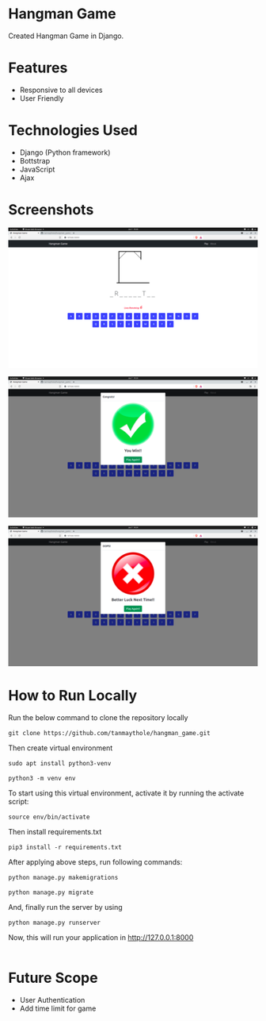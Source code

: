 # Hangman Game

Created Hangman Game in Django.

# Features
- Responsive to all devices
- User Friendly

# Technologies Used
- Django (Python framework)
- Bottstrap
- JavaScript
- Ajax

# Screenshots
<p align="center">
    <img src="https://raw.githubusercontent.com/tanmaythole/hangman_game/master/game/static/images/screenshot-1.png" />
</p>

<p align="center">
    <img src="https://raw.githubusercontent.com/tanmaythole/hangman_game/master/game/static/images/screenshot-2.png" />
</p>

<p align="center">
    <img src="https://raw.githubusercontent.com/tanmaythole/hangman_game/master/game/static/images/screenshot-3.png" />
</p>

# How to Run Locally
Run the below command to clone the repository locally
```
git clone https://github.com/tanmaythole/hangman_game.git
```

Then create virtual environment
```
sudo apt install python3-venv
```

```
python3 -m venv env
```

To start using this virtual environment, activate it by running the activate script:
```
source env/bin/activate
```

Then install requirements.txt
```
pip3 install -r requirements.txt
```

After applying above steps, run following commands:
```
python manage.py makemigrations
```

```
python manage.py migrate
```

And, finally run the server by using
```
python manage.py runserver
```
Now, this will run your application in http://127.0.0.1:8000
<br />
<br />


# Future Scope
- User Authentication
- Add time limit for game
